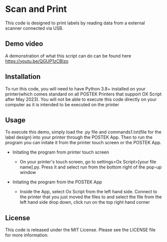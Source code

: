 # Scan and Print

This code is designed to print labels by reading data from a external scanner connected via USB. 

## Demo video

A demonstration of what this script can do can be found here
https://youtu.be/QGUP1zCBlzo

## Installation

To run this code, you will need to have Python 3.8+ installed on your printer(which comes standard on all POSTEK Printers that support OX Script after May 2023). You will not be able to execute this code directly on your computer as it is intended to be executed on the printer

## Usage

To execute this demo, simply load the .py file and commands1.txt(file for the label design) into your printer through the POSTEK App. Then to run the program you can initate it from the printer touch screen or the POSTEK App. 

- Initating the program from printer touch screen
    - On your printer's touch screen, go to settings>Ox Script>[your file name].py. Press it and select run from the bottom right of the pop-up window
 
- Initating the program from the POSTEK App
    - Inside the App, select Ox Script from the left hand side. Connect to the printer that you just moved the files to and select the file from the left hand side drop down, click run on the top right hand corner

## License

This code is released under the MIT License. Please see the LICENSE file for more information.
